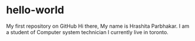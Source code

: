 # hello-world
My first repository on GitHub
Hi there, My name is Hrashita Parbhakar.
I am a student of Computer system technician
I currently live in toronto.
